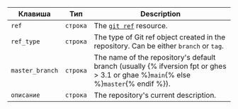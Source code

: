 | Клавиша         | Тип      | Description                                                                                                                         |
| --------------- | -------- | ----------------------------------------------------------------------------------------------------------------------------------- |
| `ref`           | `строка` | The [`git ref`](/rest/reference/git#get-a-reference) resource.                                                                      |
| `ref_type`      | `строка` | The type of Git ref object created in the repository. Can be either `branch` or `tag`.                                              |
| `master_branch` | `строка` | The name of the repository's default branch (usually {% ifversion fpt or ghes > 3.1 or ghae %}`main`{% else %}`master`{% endif %}). |
| `описание`      | `строка` | The repository's current description.                                                                                               |
